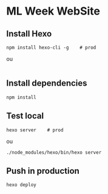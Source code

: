 # ML Week WebSite

## Install Hexo
```
npm install hexo-cli -g    # prod
```
ou
```npm install hexo-cli
```

## Install dependencies
```
npm install
```

## Test local
```
hexo server    # prod
```
ou
```
./node_modules/hexo/bin/hexo server
```

## Push in production
```
hexo deploy
```
